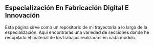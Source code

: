 
## Especialización En Fabricación Digital E Innovación

Esta página sirve como un repositorio de mi trayectoria a lo largo de la especialización. Aquí encontrarás una variedad de secciones donde he recopilado el material de los trabajos realizados en cada módulo.
